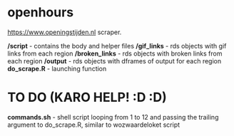 # openhours
https://www.openingstijden.nl scraper.

**/script** - contains the body and helper files
**/gif_links** - rds objects with gif links from each region
**/broken_links** - rds objects with broken links from each region
**/output** - rds objects with dframes of output for each region
**do_scrape.R** - launching function

# TO DO (KARO HELP! :D :D)

**commands.sh** - shell script looping from 1 to 12 and passing the trailing argument to do_scrape.R, similar to wozwaardeloket script
